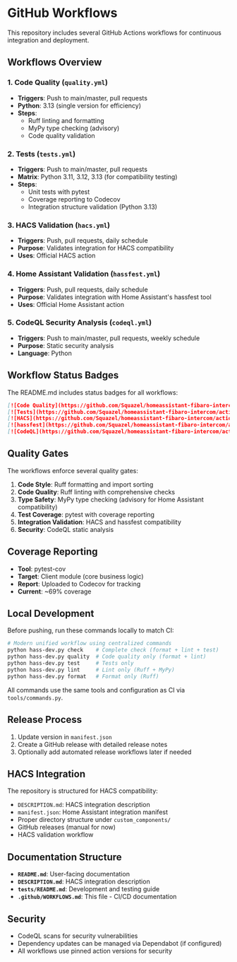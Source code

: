 # GitHub Workflows

This repository includes several GitHub Actions workflows for continuous integration and deployment.

## Workflows Overview

### 1. Code Quality (`quality.yml`)
- **Triggers**: Push to main/master, pull requests
- **Python**: 3.13 (single version for efficiency)
- **Steps**:
  - Ruff linting and formatting
  - MyPy type checking (advisory)
  - Code quality validation

### 2. Tests (`tests.yml`)
- **Triggers**: Push to main/master, pull requests
- **Matrix**: Python 3.11, 3.12, 3.13 (for compatibility testing)
- **Steps**:
  - Unit tests with pytest
  - Coverage reporting to Codecov
  - Integration structure validation (Python 3.13)

### 3. HACS Validation (`hacs.yml`)
- **Triggers**: Push, pull requests, daily schedule
- **Purpose**: Validates integration for HACS compatibility
- **Uses**: Official HACS action

### 4. Home Assistant Validation (`hassfest.yml`)
- **Triggers**: Push, pull requests, daily schedule
- **Purpose**: Validates integration with Home Assistant's hassfest tool
- **Uses**: Official Home Assistant action

### 5. CodeQL Security Analysis (`codeql.yml`)
- **Triggers**: Push to main/master, pull requests, weekly schedule
- **Purpose**: Static security analysis
- **Language**: Python

## Workflow Status Badges

The README.md includes status badges for all workflows:

```markdown
[![Code Quality](https://github.com/Squazel/homeassistant-fibaro-intercom/actions/workflows/quality.yml/badge.svg)](https://github.com/Squazel/homeassistant-fibaro-intercom/actions/workflows/quality.yml)
[![Tests](https://github.com/Squazel/homeassistant-fibaro-intercom/actions/workflows/tests.yml/badge.svg)](https://github.com/Squazel/homeassistant-fibaro-intercom/actions/workflows/tests.yml)
[![HACS](https://github.com/Squazel/homeassistant-fibaro-intercom/actions/workflows/hacs.yml/badge.svg)](https://github.com/Squazel/homeassistant-fibaro-intercom/actions/workflows/hacs.yml)
[![hassfest](https://github.com/Squazel/homeassistant-fibaro-intercom/actions/workflows/hassfest.yml/badge.svg)](https://github.com/Squazel/homeassistant-fibaro-intercom/actions/workflows/hassfest.yml)
[![CodeQL](https://github.com/Squazel/homeassistant-fibaro-intercom/actions/workflows/codeql.yml/badge.svg)](https://github.com/Squazel/homeassistant-fibaro-intercom/actions/workflows/codeql.yml)
```

## Quality Gates

The workflows enforce several quality gates:

1. **Code Style**: Ruff formatting and import sorting
2. **Code Quality**: Ruff linting with comprehensive checks
3. **Type Safety**: MyPy type checking (advisory for Home Assistant compatibility)
4. **Test Coverage**: pytest with coverage reporting
5. **Integration Validation**: HACS and hassfest compatibility
6. **Security**: CodeQL static analysis

## Coverage Reporting

- **Tool**: pytest-cov
- **Target**: Client module (core business logic)
- **Report**: Uploaded to Codecov for tracking
- **Current**: ~69% coverage

## Local Development

Before pushing, run these commands locally to match CI:

```bash
# Modern unified workflow using centralized commands
python hass-dev.py check    # Complete check (format + lint + test)
python hass-dev.py quality  # Code quality only (format + lint)
python hass-dev.py test     # Tests only
python hass-dev.py lint     # Lint only (Ruff + MyPy)
python hass-dev.py format   # Format only (Ruff)
```

All commands use the same tools and configuration as CI via `tools/commands.py`.

## Release Process

1. Update version in `manifest.json`
2. Create a GitHub release with detailed release notes
3. Optionally add automated release workflows later if needed

## HACS Integration

The repository is structured for HACS compatibility:

- `DESCRIPTION.md`: HACS integration description
- `manifest.json`: Home Assistant integration manifest
- Proper directory structure under `custom_components/`
- GitHub releases (manual for now)
- HACS validation workflow

## Documentation Structure

- **`README.md`**: User-facing documentation
- **`DESCRIPTION.md`**: HACS integration description
- **`tests/README.md`**: Development and testing guide
- **`.github/WORKFLOWS.md`**: This file - CI/CD documentation

## Security

- CodeQL scans for security vulnerabilities
- Dependency updates can be managed via Dependabot (if configured)
- All workflows use pinned action versions for security
